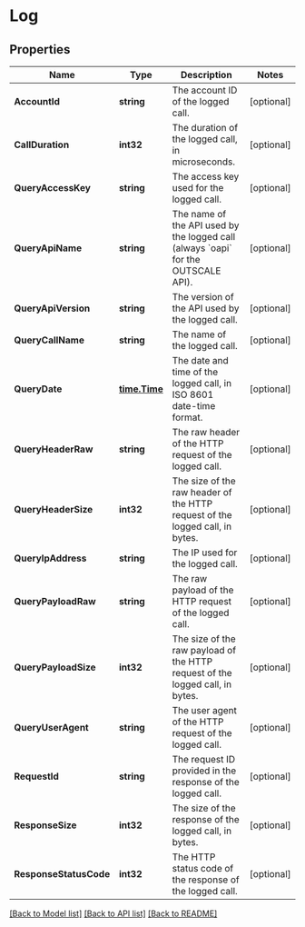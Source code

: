 # Log

## Properties

Name | Type | Description | Notes
------------ | ------------- | ------------- | -------------
**AccountId** | **string** | The account ID of the logged call. | [optional] 
**CallDuration** | **int32** | The duration of the logged call, in microseconds. | [optional] 
**QueryAccessKey** | **string** | The access key used for the logged call. | [optional] 
**QueryApiName** | **string** | The name of the API used by the logged call (always &#x60;oapi&#x60; for the OUTSCALE API). | [optional] 
**QueryApiVersion** | **string** | The version of the API used by the logged call. | [optional] 
**QueryCallName** | **string** | The name of the logged call. | [optional] 
**QueryDate** | [**time.Time**](time.Time.md) | The date and time of the logged call, in ISO 8601 date-time format. | [optional] 
**QueryHeaderRaw** | **string** | The raw header of the HTTP request of the logged call. | [optional] 
**QueryHeaderSize** | **int32** | The size of the raw header of the HTTP request of the logged call, in bytes. | [optional] 
**QueryIpAddress** | **string** | The IP used for the logged call. | [optional] 
**QueryPayloadRaw** | **string** | The raw payload of the HTTP request of the logged call. | [optional] 
**QueryPayloadSize** | **int32** | The size of the raw payload of the HTTP request of the logged call, in bytes. | [optional] 
**QueryUserAgent** | **string** | The user agent of the HTTP request of the logged call. | [optional] 
**RequestId** | **string** | The request ID provided in the response of the logged call. | [optional] 
**ResponseSize** | **int32** | The size of the response of the logged call, in bytes. | [optional] 
**ResponseStatusCode** | **int32** | The HTTP status code of the response of the logged call. | [optional] 

[[Back to Model list]](../README.md#documentation-for-models) [[Back to API list]](../README.md#documentation-for-api-endpoints) [[Back to README]](../README.md)


